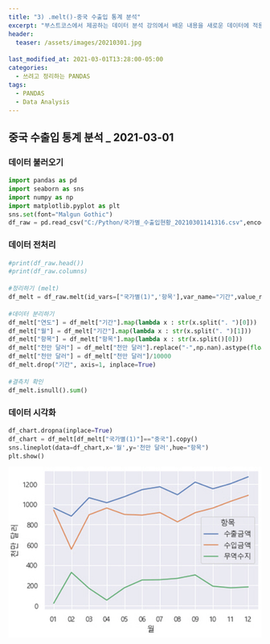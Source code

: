 ```yaml
---
title: "3) .melt()-중국 수출입 통계 분석"
excerpt: "부스트코스에서 제공하는 데이터 분석 강의에서 배운 내용을 새로운 데이터에 적용해보았습니다."
header:
  teaser: /assets/images/20210301.jpg

last_modified_at: 2021-03-01T13:28:00-05:00
categories:
  - 쓰려고 정리하는 PANDAS
tags:
  - PANDAS
  - Data Analysis
---
```


## 중국 수출입 통계 분석 _ 2021-03-01

### 데이터 불러오기
```python
import pandas as pd
import seaborn as sns
import numpy as np
import matplotlib.pyplot as plt
sns.set(font="Malgun Gothic")
df_raw = pd.read_csv("C:/Python/국가별_수출입현황_20210301141316.csv",encoding='euc-kr')
```
### 데이터 전처리
```python
#print(df_raw.head())
#print(df_raw.columns)

#정리하기 (melt)
df_melt = df_raw.melt(id_vars=["국가별(1)",'항목'],var_name="기간",value_name='천만 달러')

#데이터 분리하기
df_melt["연도"] = df_melt["기간"].map(lambda x : str(x.split(". ")[0]))
df_melt["월"] = df_melt["기간"].map(lambda x : str(x.split(". ")[1]))
df_melt["항목"] = df_melt["항목"].map(lambda x : str(x.split()[0]))
df_melt["천만 달러"] = df_melt["천만 달러"].replace("-",np.nan).astype(float)
df_melt["천만 달러"] = df_melt["천만 달러"]/10000
df_melt.drop("기간", axis=1, inplace=True)

#결측치 확인
df_melt.isnull().sum()
```

### 데이터 시각화
```python
df_chart.dropna(inplace=True)
df_chart = df_melt[df_melt["국가별(1)"]=="중국"].copy()
sns.lineplot(data=df_chart,x='월',y='천만 달러',hue="항목")
plt.show()
```   


![Data Visualization](/assets/images/20210301.jpg "중국 수출입 통계 분석")  
